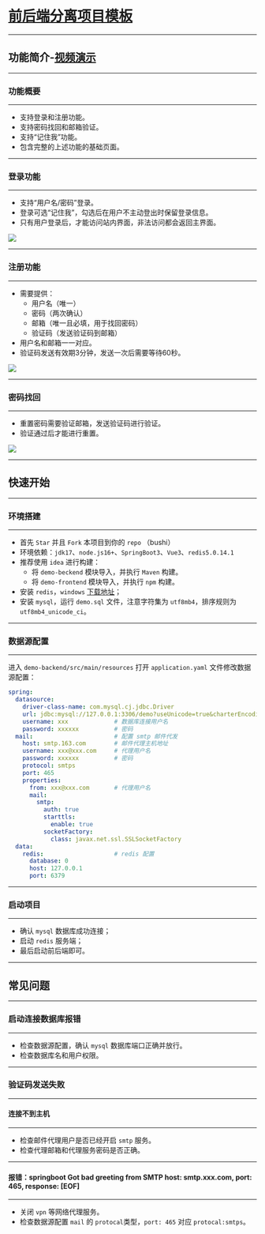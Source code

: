 # [前后端分离项目模板](https://lys2021.com/?p=1498)

****

## 功能简介-[视频演示](https://www.bilibili.com/video/BV1qP411k7Fr/)

****

### 功能概要

****

* 支持登录和注册功能。
* 支持密码找回和邮箱验证。
* 支持“记住我”功能。
* 包含完整的上述功能的基础页面。

****

### 登录功能

****

* 支持“用户名/密码”登录。
* 登录可选“记住我”，勾选后在用户不主动登出时保留登录信息。
* 只有用户登录后，才能访问站内界面，非法访问都会返回主界面。

![](https://image.itbaima.net/images/40/image-20230717221694970.png)

****

### 注册功能

****

* 需要提供：
  * 用户名（唯一）
  * 密码（两次确认）
  * 邮箱（唯一且必填，用于找回密码）
  * 验证码（发送验证码到邮箱）
* 用户名和邮箱一一对应。
* 验证码发送有效期3分钟，发送一次后需要等待60秒。

![](https://image.itbaima.net/images/40/image-20230717228024584.png)

****

### 密码找回

****

* 重置密码需要验证邮箱，发送验证码进行验证。
* 验证通过后才能进行重置。

![](https://image.itbaima.net/images/40/image-20230717222022386.png)

****

## 快速开始

****

### 环境搭建

****

* 首先 `Star` 并且 `Fork` 本项目到你的 `repo` （bushi）
* 环境依赖：`jdk17`、`node.js16+`、`SpringBoot3`、`Vue3`、`redis5.0.14.1`
* 推荐使用 `idea` 进行构建：
  * 将 `demo-beckend` 模块导入，并执行 `Maven` 构建。
  * 将 `demo-frontend` 模块导入，并执行 `npm` 构建。
* 安装 `redis`，`windows` [下载地址](https://github.com/tporadowski/redis/releases)；
* 安装 `mysql`，运行 `demo.sql` 文件，注意字符集为 `utf8mb4`，排序规则为 `utf8mb4_unicode_ci`。

****

### 数据源配置

****

进入 `demo-backend/src/main/resources` 打开 `application.yaml` 文件修改数据源配置：

```yaml
spring:
  datasource:
    driver-class-name: com.mysql.cj.jdbc.Driver
    url: jdbc:mysql://127.0.0.1:3306/demo?useUnicode=true&charterEncoding=utf-8  # 数据库连接地址，数据库名称默认 demo
    username: xxx             # 数据库连接用户名
    password: xxxxxx          # 密码
  mail:                       # 配置 smtp 邮件代发
    host: smtp.163.com        # 邮件代理主机地址
    username: xxx@xxx.com     # 代理用户名
    password: xxxxxx          # 密码
    protocol: smtps
    port: 465
    properties:
      from: xxx@xxx.com       # 代理用户名
      mail:
        smtp:
          auth: true
          starttls:
            enable: true
          socketFactory:
            class: javax.net.ssl.SSLSocketFactory
  data:
    redis:                    # redis 配置
      database: 0
      host: 127.0.0.1
      port: 6379
```

****

### 启动项目

****

* 确认 `mysql` 数据库成功连接；
* 启动 `redis` 服务端；
* 最后启动前后端即可。

****

## 常见问题

****

### 启动连接数据库报错

****

* 检查数据源配置，确认 `mysql` 数据库端口正确并放行。
* 检查数据库名和用户权限。

****

### 验证码发送失败

****

#### 连接不到主机

****

* 检查邮件代理用户是否已经开启 `smtp` 服务。
* 检查代理邮箱和代理服务密码是否正确。

****

#### 报错：springboot Got bad greeting from SMTP host: smtp.xxx.com, port: 465, response: [EOF]

****

* 关闭 `vpn` 等网络代理服务。
* 检查数据源配置 `mail` 的 `protocal`类型，`port: 465` 对应 `protocal:smtps`。
